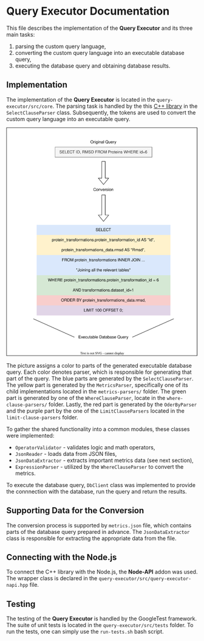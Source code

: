 # Query Executor Documentation
This file describes the implementation of the **Query Executor** and its three main tasks:
1. parsing the custom query language,
2. converting the custom query language into an executable database query,
3. executing the database query and obtaining database results.

## Implementation
The implementation of the **Query Executor** is located in the `query-executor/src/core`. The parsing task is handled by the this [C++ library](https://github.com/hyrise/sql-parser/) in the `SelectClauseParser` class. Subsequently, the tokens are used to convert the custom query language into an executable query.

![Query Conversion](https://github.com/skrhakv/ProteInspector/blob/master/documentation/media/query-conversion.svg)

The picture assigns a color to parts of the generated executable database query. Each color denotes parser, which is responsible for generating that part of the query. The blue parts are generated by the `SelectClauseParser`. The yellow part is generated by the `MetricsParser`, specifically one of its child implementations located in the `metrics-parsers/` folder. The green part is generated by one of the `WhereClauseParser`, locate in the `where-clause-parsers/` folder. Lastly, the red part is generated by the `OderByParser` and the purple part by the one of the `LimitClauseParsers` located in the `limit-clause-parsers` folder.

To gather the shared functionality into a common modules, these classes were implemented:
* `OperatorValidator` - validates logic and math operators,
* `JsonReader` - loads data from JSON files,
* `JsonDataExtractor` - extracts important metrics data (see next section), 
* `ExpressionParser` - utilized by the `WhereClauseParser` to convert the metrics.

To execute the database query, `DbClient` class was implemented to provide the connnection with the database, run the query and return the results. 

## Supporting Data for the Conversion
The conversion process is supported by `metrics.json` file, which contains parts of the database query prepared in advance. The `JsonDataExtractor` class is responsible for extracting the appropriate data from the file.

## Connecting with the Node.js
To connect the C++ library with the Node.js, the **Node-API** addon was used. The wrapper class is declared in the `query-executor/src/query-executor-napi.hpp` file.

## Testing
The testing of the **Query Executor** is handled by the GoogleTest framework. The suite of unit tests is located in the `query-executor/src/tests` folder. To run the tests, one can simply use the `run-tests.sh` bash script.